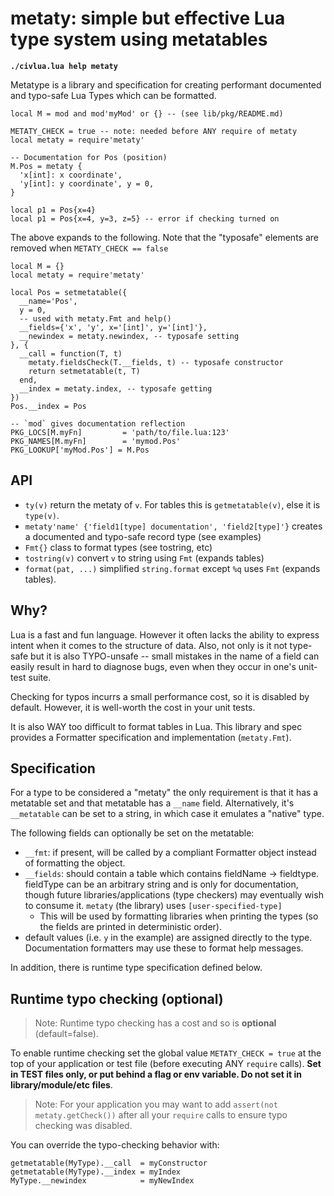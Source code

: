 # metaty: simple but effective Lua type system using metatables

**`./civlua.lua help metaty`**

Metatype is a library and specification for creating performant documented and
typo-safe Lua Types which can be formatted.

```
local M = mod and mod'myMod' or {} -- (see lib/pkg/README.md)

METATY_CHECK = true -- note: needed before ANY require of metaty
local metaty = require'metaty'

-- Documentation for Pos (position)
M.Pos = metaty {
  'x[int]: x coordinate',
  'y[int]: y coordinate', y = 0,
}

local p1 = Pos{x=4}
local p1 = Pos{x=4, y=3, z=5} -- error if checking turned on
```

The above expands to the following. Note that the "typosafe" elements
are removed when `METATY_CHECK == false`
```
local M = {}
local metaty = require'metaty'

local Pos = setmetatable({
  __name='Pos',
  y = 0,
  -- used with metaty.Fmt and help()
  __fields={'x', 'y', x='[int]', y='[int]'},
  __newindex = metaty.newindex, -- typosafe setting
}, {
  __call = function(T, t)
    metaty.fieldsCheck(T.__fields, t) -- typosafe constructor
    return setmetatable(t, T)
  end,
  __index = metaty.index, -- typosafe getting
})
Pos.__index = Pos

-- `mod` gives documentation reflection
PKG_LOCS[M.myFn]         = 'path/to/file.lua:123'
PKG_NAMES[M.myFn]        = 'mymod.Pos'
PKG_LOOKUP['myMod.Pos'] = M.Pos
```

## API

* `ty(v)` return the metaty of `v`. For tables this is `getmetatable(v)`,
  else it is `type(v)`.
* `metaty'name' {'field1[type] documentation', 'field2[type]'}`
  creates a documented and typo-safe record type (see examples)
* `Fmt{}` class to format types (see tostring, etc)
* `tostring(v)` convert `v` to string using `Fmt` (expands tables)
* `format(pat, ...)` simplified `string.format` except `%q` uses `Fmt` (expands
  tables).

## Why?

Lua is a fast and fun language. However it often lacks the ability to express
intent when it comes to the structure of data. Also, not only is it not
type-safe but it is also TYPO-unsafe -- small mistakes in the name of a field
can easily result in hard to diagnose bugs, even when they occur in one's
unit-test suite.

Checking for typos incurrs a small performance cost, so it is disabled by
default. However, it is well-worth the cost in your unit tests.

It is also WAY too difficult to format tables in Lua. This library and spec
provides a Formatter specification and implementation (`metaty.Fmt`).

## Specification
For a type to be considered a "metaty" the only requirement is that it has a
metatable set and that metatable has a `__name` field. Alternatively, it's
`__metatable` can be set to a string, in which case it emulates a "native" type.

The following fields can optionally be set on the metatable:

* `__fmt`: if present, will be called by a compliant Formatter object instead
  of formatting the object.
* `__fields`: should contain a table which contains fieldName -> fieldtype.
  fieldType can be an arbitrary string and is only for documentation, though
  future libraries/applications (type checkers) may eventually wish to consume
  it. `metaty` (the library) uses `[user-specified-type]`
  * This will be used by formatting libraries when printing the types
    (so the fields are printed in deterministic order).
* default values (i.e. `y` in the example) are assigned directly to the type.
  Documentation formatters may use these to format help messages.

In addition, there is runtime type specification defined below.

## Runtime typo checking (optional)

> Note: Runtime typo checking has a cost and so is **optional**
> (default=false).

To enable runtime checking set the global value `METATY_CHECK = true` at
the top of your application or test file (before executing ANY `require` calls).
**Set in TEST files only, or put behind a flag or env variable. Do not set it in
library/module/etc files**.

> Note: For your application you may want to add `assert(not metaty.getCheck())`
> after all your `require` calls to ensure typo checking was disabled.

You can override the typo-checking behavior with:

```
getmetatable(MyType).__call  = myConstructor
getmetatable(MyType).__index = myIndex
MyType.__newindex            = myNewIndex
```
